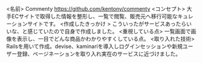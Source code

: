 <名前>
Commenty
https://github.com/kentony/commenty
<コンセプト>
大手ECサイトで取得した情報を整形し、一覧で閲覧、販売元へ移行可能なキュレーションサイトです。
<作成したきっかけ >
こういったがサービスあったらいいな、と感じていたので自身で作成しました。
<重視している点>
一覧画面で画像を表示し、一目でどんな商品かわかりやすくしている点。
<取り入れた技術>
Railsを用いて作成。devise、kaminariを導入しログインセッションや新規ユーザー登録、ページネーションを取り入れ実在のサービスに近づけました。
